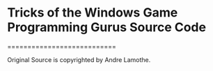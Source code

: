 # Tricks of the Windows Game Programming Gurus Source Code
===========================

Original Source is copyrighted by Andre Lamothe.
